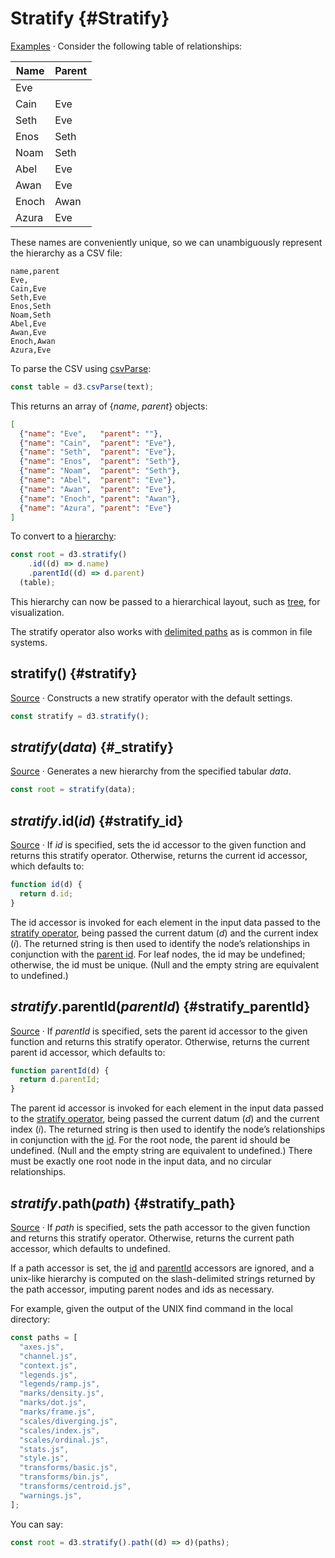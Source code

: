 # Stratify {#Stratify}

[Examples](https://observablehq.com/@d3/d3-stratify) · Consider the following table of relationships:

Name  | Parent
------|--------
Eve   |
Cain  | Eve
Seth  | Eve
Enos  | Seth
Noam  | Seth
Abel  | Eve
Awan  | Eve
Enoch | Awan
Azura | Eve

These names are conveniently unique, so we can unambiguously represent the hierarchy as a CSV file:

```
name,parent
Eve,
Cain,Eve
Seth,Eve
Enos,Seth
Noam,Seth
Abel,Eve
Awan,Eve
Enoch,Awan
Azura,Eve
```

To parse the CSV using [csvParse](../d3-dsv.md#csvParse):

```js
const table = d3.csvParse(text);
```

This returns an array of {*name*, *parent*} objects:

```json
[
  {"name": "Eve",   "parent": ""},
  {"name": "Cain",  "parent": "Eve"},
  {"name": "Seth",  "parent": "Eve"},
  {"name": "Enos",  "parent": "Seth"},
  {"name": "Noam",  "parent": "Seth"},
  {"name": "Abel",  "parent": "Eve"},
  {"name": "Awan",  "parent": "Eve"},
  {"name": "Enoch", "parent": "Awan"},
  {"name": "Azura", "parent": "Eve"}
]
```

To convert to a [hierarchy](./hierarchy.md):

```js
const root = d3.stratify()
    .id((d) => d.name)
    .parentId((d) => d.parent)
  (table);
```

This hierarchy can now be passed to a hierarchical layout, such as [tree](./tree.md), for visualization.

The stratify operator also works with [delimited paths](#stratify_path) as is common in file systems.

## stratify() {#stratify}

[Source](https://github.com/d3/d3-hierarchy/blob/main/src/stratify.js) · Constructs a new stratify operator with the default settings.

```js
const stratify = d3.stratify();
```

## *stratify*(*data*) {#_stratify}

[Source](https://github.com/d3/d3-hierarchy/blob/main/src/stratify.js) · Generates a new hierarchy from the specified tabular *data*.

```js
const root = stratify(data);
```

## *stratify*.id(*id*) {#stratify_id}

[Source](https://github.com/d3/d3-hierarchy/blob/main/src/stratify.js) · If *id* is specified, sets the id accessor to the given function and returns this stratify operator. Otherwise, returns the current id accessor, which defaults to:

```js
function id(d) {
  return d.id;
}
```

The id accessor is invoked for each element in the input data passed to the [stratify operator](#_stratify), being passed the current datum (*d*) and the current index (*i*). The returned string is then used to identify the node’s relationships in conjunction with the [parent id](#stratify_parentId). For leaf nodes, the id may be undefined; otherwise, the id must be unique. (Null and the empty string are equivalent to undefined.)

## *stratify*.parentId(*parentId*) {#stratify_parentId}

[Source](https://github.com/d3/d3-hierarchy/blob/main/src/stratify.js) · If *parentId* is specified, sets the parent id accessor to the given function and returns this stratify operator. Otherwise, returns the current parent id accessor, which defaults to:

```js
function parentId(d) {
  return d.parentId;
}
```

The parent id accessor is invoked for each element in the input data passed to the [stratify operator](#_stratify), being passed the current datum (*d*) and the current index (*i*). The returned string is then used to identify the node’s relationships in conjunction with the [id](#stratify_id). For the root node, the parent id should be undefined. (Null and the empty string are equivalent to undefined.) There must be exactly one root node in the input data, and no circular relationships.

## *stratify*.path(*path*) {#stratify_path}

[Source](https://github.com/d3/d3-hierarchy/blob/main/src/stratify.js) · If *path* is specified, sets the path accessor to the given function and returns this stratify operator. Otherwise, returns the current path accessor, which defaults to undefined.

If a path accessor is set, the [id](#stratify_id) and [parentId](#stratify_parentId) accessors are ignored, and a unix-like hierarchy is computed on the slash-delimited strings returned by the path accessor, imputing parent nodes and ids as necessary.

For example, given the output of the UNIX find command in the local directory:

```js
const paths = [
  "axes.js",
  "channel.js",
  "context.js",
  "legends.js",
  "legends/ramp.js",
  "marks/density.js",
  "marks/dot.js",
  "marks/frame.js",
  "scales/diverging.js",
  "scales/index.js",
  "scales/ordinal.js",
  "stats.js",
  "style.js",
  "transforms/basic.js",
  "transforms/bin.js",
  "transforms/centroid.js",
  "warnings.js",
];
```

You can say:

```js
const root = d3.stratify().path((d) => d)(paths);
```
